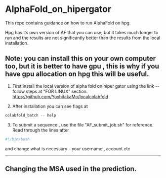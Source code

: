 # AlphaFold_on_hipergator 

This repo contains guidance on how to run AlphaFold on hpg. 

Hpg has its own version of AF that you can use, but it takes much longer to run and the results are not significantly better than the results from the local installation.

Note: you can install this on your own computer too, but it is better to have gpu , this is why if you have gpu allocation on hpg this will be useful. 
----------

1. First install the local version of alpha fold on hiper gator using the link -- follow steps at "FOR LINUX" section. 
https://github.com/YoshitakaMo/localcolabfold


2. After installation you can see flags at

```bash
colabfold_batch -- help
```
3. To submit a sequence , use the file "AF_submit_job.sh" for reference. Read through the lines after 
```bash
#!/bin/bash
```

and change what is necessary - your username , account etc 

---------------------------
## Changing the MSA used in the prediction. 